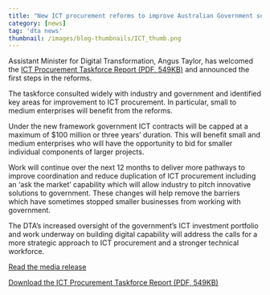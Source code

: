 ```yaml
---
title: "New ICT procurement reforms to improve Australian Government services"
category: [news]
tag: 'dta news'
thumbnail: /images/blog-thumbnails/ICT_thumb.png
---
```


Assistant Minister for Digital Transformation, Angus Taylor, has welcomed the [ICT Procurement Taskforce Report (PDF, 549KB)](http://ict-procurement.digital.gov.au/assets/documents/ICT-procurement-taskforce-report_WCAG.pdf) and announced the first steps in the reforms.

The taskforce consulted widely with industry and government and identified key areas for improvement to ICT procurement. In particular, small to medium enterprises will benefit from the reforms.

Under the new framework government ICT contracts will be capped at a maximum of $100 million or three years’ duration. This will benefit small and medium enterprises who will have the opportunity to bid for smaller individual components of larger projects.

Work will continue over the next 12 months to deliver more pathways to improve coordination and reduce duplication of ICT procurement including an ‘ask the market’ capability which will allow industry to pitch innovative solutions to government. These changes will help remove the barriers which have sometimes stopped smaller businesses from working with government.

The DTA’s increased oversight of the government’s ICT investment portfolio and work underway on building digital capability will address the calls for a more strategic approach to ICT procurement and a stronger technical workforce.

[Read the media release](https://ministers.pmc.gov.au/taylor/2017/reforms-it-procurement-inject-650mill-small-businesses)

[Download the ICT Procurement Taskforce Report (PDF, 549KB)](http://ict-procurement.digital.gov.au/assets/documents/ICT-procurement-taskforce-report_WCAG.pdf)
